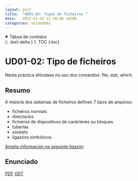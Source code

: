 ```yaml
---
layout: post
title:  "UD01-02: Tipos de ficheiros "
date:   2022-01-25 12:36:00 +0200
categories: unidade01
---
```



<details open markdown="block">
  <summary>
    Táboa de contidos
  </summary>
  {: .text-delta }
1. TOC
{:toc}
</details>

# UD01-02: Tipo de ficheiros

Nesta práctica afóndase no uso dos comandos: file, stat, which. 
## Resumo 
A maioría dos sistemas de ficheiros definen 7 tipos de arquivos:
* ficheiros normais
* directorios
* ficheiros de dispositivos de carácteres ou bloques.
* tuberías
* sockets
* ligazóns simbólicos. 

[Amplia información na seguinte ligazón](http://persoal.citius.usc.es/tf.pena/ASR/Tema_3html/node9.html)


## Enunciado 
[PDF]({{site.baseurl}}/unidade01/t02.pdf)
[ODT]({{site.baseurl}}/unidade01/t02.odt)

